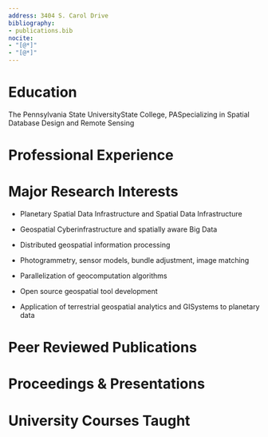 ```yaml
---
address: 3404 S. Carol Drive
bibliography:
- publications.bib
nocite:
- "[@*]"
- "[@*]"
---
```


# Education

The Pennsylvania State UniversityState College, PASpecializing in
Spatial Database Design and Remote Sensing

# Professional Experience

# Major Research Interests

-   Planetary Spatial Data Infrastructure and Spatial Data
    Infrastructure

-   Geospatial Cyberinfrastructure and spatially aware Big Data

-   Distributed geospatial information processing

-   Photogrammetry, sensor models, bundle adjustment, image matching

-   Parallelization of geocomputation algorithms

-   Open source geospatial tool development

-   Application of terrestrial geospatial analytics and GISystems to
    planetary data

# Peer Reviewed Publications

# Proceedings & Presentations

# University Courses Taught
